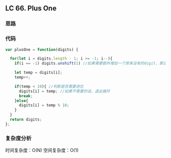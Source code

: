 ## LC 66. Plus One

### 思路

### 代码

```JavaScript
var plusOne = function(digits) {

  for(let i = digits.length - 1; i >= -1; i--){
    if(i == -1) digits.unshift(1) //如果需要额外增加一个原来没有的digit，那么就是i == -1 的时候

    let temp = digits[i];
    temp++;

    if(temp < 10){ //判断是否需要进位
      digits[i] = temp; //如果不需要的话，退出循环
      break;
    }else{
      digits[i] = temp % 10;
    }
  }
  return digits;
};

```

### 复杂度分析

时间复杂度：O(N)
空间复杂度：O(1)
